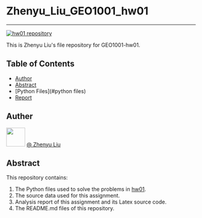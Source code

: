 # Zhenyu_Liu_GEO1001_hw01
***
[![hw01 repository](https://img.shields.io/badge/repository-Zhenyu__Liu__GEO1001__hw01-orange)](https://github.com/peterliu502/Zhenyu_Liu_GEO1001_hw01)  


This is Zhenyu Liu's file repository for GEO1001-hw01.  
  
  
## Table of Contents  

- [Author](#author)  
- [Abstract](#abstract)  
- [Python Files](#python files)  
- [Report](#report)  

## Auther

[<img src="https://avatars3.githubusercontent.com/u/59593272?s=400&u=ba1618be6d5e354f0bd7685ff405bdec6d18c101&v=4" width = "50" height = "50" />](https://github.com/peterliu502)
[@ Zhenyu Liu](https://github.com/peterliu502)
 
## Abstract  

This repository contains:  

1. The Python files used to solve the problems in [hw01](https://3d.bk.tudelft.nl/courses/geo1001/hw/01/).  
2. The source data used for this assignment.  
3. Analysis report of this assignment and its Latex source code.  
4. The README.md files of this repository.  

